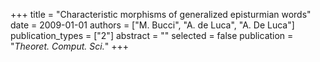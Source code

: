 +++
title = "Characteristic morphisms of generalized episturmian words"
date = 2009-01-01
authors = ["M. Bucci", "A. de Luca", "A. De Luca"]
publication_types = ["2"]
abstract = ""
selected = false
publication = "*Theoret. Comput. Sci.*"
+++

